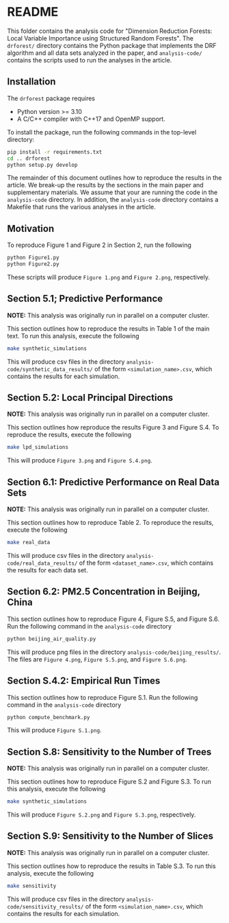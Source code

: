 # README

This folder contains the analysis code for "Dimension Reduction Forests:
Local Variable Importance using Structured Random Forests". The `drforest/`
directory contains the Python package that implements the DRF algorithm and all
data sets analyzed in the paper, and `analysis-code/` contains the scripts
used to run the analyses in the article.


## Installation

The `drforest` package requires

* Python version >= 3.10
* A C/C++ compiler with C++17 and OpenMP support.

To install the package, run the following commands in the top-level directory:

```bash
pip install -r requirements.txt
cd .. drforest
python setup.py develop
```

The remainder of this document outlines how to reproduce the results in the
article. We break-up the results by the sections in the main paper and
supplementary materials. We assume that your are running the code in the
`analysis-code` directory. In addition, the `analysis-code` directory contains
a Makefile that runs the various analyses in the article.


## Motivation

To reproduce Figure 1 and Figure 2 in Section 2, run the following

```bash
python Figure1.py
python Figure2.py
```

These scripts will produce `Figure 1.png` and `Figure 2.png`, respectively.


## Section 5.1; Predictive Performance

**NOTE:** This analysis was originally run in parallel on a computer cluster.

This section outlines how to reproduce the results in Table 1 of the main text.
To run this analysis, execute the following

```bash
make synthetic_simulations
```

This will produce csv files in the directory `analysis-code/synthetic_data_results/`
of the form `<simulation_name>.csv`, which contains the results for each simulation.


## Section 5.2: Local Principal Directions

**NOTE:** This analysis was originally run in parallel on a computer cluster.

This section outlines how reproduce the results Figure 3 and Figure S.4. To
reproduce the results, execute the following

```bash
make lpd_simulations
```

This will produce `Figure 3.png` and `Figure S.4.png`.


## Section 6.1: Predictive Performance on Real Data Sets

**NOTE:** This analysis was originally run in parallel on a computer cluster.

This section outlines how to reproduce Table 2. To reproduce the results,
execute the following

```bash
make real_data
```

This will produce csv files in the directory `analysis-code/real_data_results/`
of the form `<dataset_name>.csv`, which contains the results for each data set.

## Section 6.2: PM2.5 Concentration in Beijing, China

This section outlines how to reproduce Figure 4, Figure S.5, and Figure S.6.
Run the following command in the `analysis-code` directory

```bash
python beijing_air_quality.py
```

This will produce png files in the directory `analysis-code/beijing_results/`.
The files are `Figure 4.png`, `Figure S.5.png`, and `Figure S.6.png`.


## Section S.4.2: Empirical Run Times

This section outlines how to reproduce Figure S.1. Run the following command
in the `analysis-code` directory

```bash
python compute_benchmark.py
```

This will produce `Figure S.1.png`.

## Section S.8: Sensitivity to the Number of Trees

**NOTE:** This analysis was originally run in parallel on a computer cluster.

This section outlines how to reproduce Figure S.2 and Figure S.3.
To run this analysis, execute the following

```bash
make synthetic_simulations
```

This will produce `Figure S.2.png` and `Figure S.3.png`, respectively.


## Section S.9: Sensitivity to the Number of Slices

**NOTE:** This analysis was originally run in parallel on a computer cluster.

This section outlines how to reproduce the results in Table S.3.
To run this analysis, execute the following

```bash
make sensitivity
```

This will produce csv files in the directory `analysis-code/sensitivity_results/`
of the form `<simulation_name>.csv`, which contains the results for each simulation.
